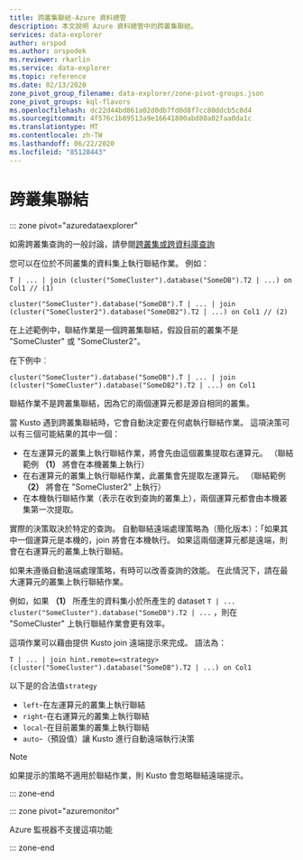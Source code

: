 ```yaml
---
title: 跨叢集聯結-Azure 資料總管
description: 本文說明 Azure 資料總管中的跨叢集聯結。
services: data-explorer
author: orspod
ms.author: orspodek
ms.reviewer: rkarlin
ms.service: data-explorer
ms.topic: reference
ms.date: 02/13/2020
zone_pivot_group_filename: data-explorer/zone-pivot-groups.json
zone_pivot_groups: kql-flavors
ms.openlocfilehash: dc22d44bd861a02d0db7fd0d8f7cc80ddcb5c8d4
ms.sourcegitcommit: 4f576c1b89513a9e16641800abd80a02faa0da1c
ms.translationtype: MT
ms.contentlocale: zh-TW
ms.lasthandoff: 06/22/2020
ms.locfileid: "85128443"
---
```

# <a name="cross-cluster-join"></a>跨叢集聯結

::: zone pivot="azuredataexplorer"

如需跨叢集查詢的一般討論，請參閱[跨叢集或跨資料庫查詢](cross-cluster-or-database-queries.md)

您可以在位於不同叢集的資料集上執行聯結作業。 例如：

```kusto
T | ... | join (cluster("SomeCluster").database("SomeDB").T2 | ...) on Col1 // (1)

cluster("SomeCluster").database("SomeDB").T | ... | join (cluster("SomeCluster2").database("SomeDB2").T2 | ...) on Col1 // (2)
```

在上述範例中，聯結作業是一個跨叢集聯結，假設目前的叢集不是 "SomeCluster" 或 "SomeCluster2"。

在下例中︰

```kusto
cluster("SomeCluster").database("SomeDB").T | ... | join (cluster("SomeCluster").database("SomeDB2").T2 | ...) on Col1 
```

聯結作業不是跨叢集聯結，因為它的兩個運算元都是源自相同的叢集。

當 Kusto 遇到跨叢集聯結時，它會自動決定要在何處執行聯結作業。 這項決策可以有三個可能結果的其中一個：

* 在左運算元的叢集上執行聯結作業，將會先由這個叢集提取右運算元。 （聯結範例 **（1）** 將會在本機叢集上執行）
* 在右運算元的叢集上執行聯結作業，此叢集會先提取左運算元。 （聯結範例 **（2）** 將會在 "SomeCluster2" 上執行）
* 在本機執行聯結作業（表示在收到查詢的叢集上），兩個運算元都會由本機叢集第一次提取。

實際的決策取決於特定的查詢。 自動聯結遠端處理策略為（簡化版本）：「如果其中一個運算元是本機的，join 將會在本機執行。 如果這兩個運算元都是遠端，則會在右運算元的叢集上執行聯結。

如果未遵循自動遠端處理策略，有時可以改善查詢的效能。 在此情況下，請在最大運算元的叢集上執行聯結作業。

例如，如果 **（1）** 所產生的資料集小於所產生的 dataset `T | ...` `cluster("SomeCluster").database("SomeDB").T2 | ...` ，則在 "SomeCluster" 上執行聯結作業會更有效率。

這項作業可以藉由提供 Kusto join 遠端提示來完成。 語法為：

```kusto
T | ... | join hint.remote=<strategy> (cluster("SomeCluster").database("SomeDB").T2 | ...) on Col1
```

以下是的合法值`strategy`
* `left`-在左運算元的叢集上執行聯結 
* `right`-在右運算元的叢集上執行聯結
* `local`-在目前叢集的叢集上執行聯結
* `auto`-（預設值）讓 Kusto 進行自動遠端執行決策

> [!Note]
> 如果提示的策略不適用於聯結作業，則 Kusto 會忽略聯結遠端提示。

::: zone-end

::: zone pivot="azuremonitor"

Azure 監視器不支援這項功能

::: zone-end
